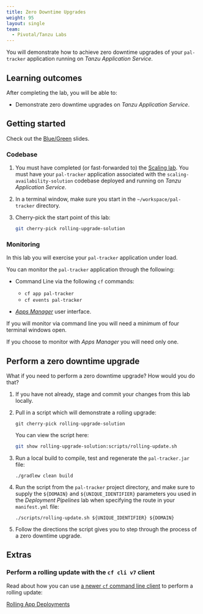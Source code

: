 ```yaml
---
title: Zero Downtime Upgrades
weight: 95
layout: single
team:
  - Pivotal/Tanzu Labs
---
```


You will demonstrate how to achieve zero downtime upgrades of your
`pal-tracker` application running on _Tanzu Application Service_.

## Learning outcomes

After completing the lab, you will be able to:

- Demonstrate zero downtime upgrades on _Tanzu Application Service_.

## Getting started

Check out the
[Blue/Green](https://docs.google.com/presentation/d/1XeACqEoDSpII-nKpQhbE_6RbXGNCCFP-ivwIBmdXCyE/present#slide=id.ge9cac6b512_0_0)
slides.

### Codebase

1.  You must have completed (or fast-forwarded to) the
    [Scaling lab](../scaling/).
    You must have your `pal-tracker` application associated with the
    `scaling-availability-solution` codebase deployed and running on
    _Tanzu Application Service_.

1.  In a terminal window,
    make sure you start in the `~/workspace/pal-tracker` directory.

1.  Cherry-pick the start point of this lab:

    ```bash
    git cherry-pick rolling-upgrade-solution
    ```

### Monitoring

In this lab you will exercise your `pal-tracker` application under load.

You can monitor the `pal-tracker` application through the following:

- Command Line via the following `cf` commands:

  - `cf app pal-tracker`
  - `cf events pal-tracker`

- [_Apps Manager_](https://docs.pivotal.io/application-service/2-11/console/dev-console.html)
  user interface.

If you will monitor via command line you will need a minimum of four
terminal windows open.

If you choose to monitor with _Apps Manager_ you will need only one.

## Perform a zero downtime upgrade

What if you need to perform a zero downtime upgrade?
How would you do that?

1.  If you have not already,
    stage and commit your changes from this lab locally.

1.  Pull in a script which will demonstrate a rolling upgrade:

    `git cherry-pick rolling-upgrade-solution`

    You can view the script here:

    ```bash
    git show rolling-upgrade-solution:scripts/rolling-update.sh
    ```

1.  Run a local build to compile, test and regenerate the
    `pal-tracker.jar` file:

    `./gradlew clean build`

1.  Run the script from the `pal-tracker` project directory,
    and make sure to supply the `${DOMAIN}` and `${UNIQUE_IDENTIFIER}`
    parameters you used in the _Deployment Pipelines_ lab when
    specifying the route in your `manifest.yml` file:

    `./scripts/rolling-update.sh ${UNIQUE_IDENTIFIER} ${DOMAIN}`

1.  Follow the directions the script gives you to step through the
    process of a zero downtime upgrade.

## Extras

### Perform a rolling update with the `cf cli v7` client

Read about how you can use
[a newer `cf` command line client](https://docs.run.pivotal.io/cf-cli/v7.html)
to perform a rolling update:

[Rolling App Deployments](https://docs.cloudfoundry.org/devguide/deploy-apps/rolling-deploy.html)
